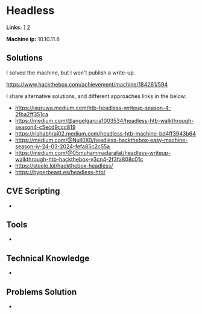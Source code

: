 # Headless 

**Links:** [1](https://www.hackthebox.com/machines/Headless)  [2](https://app.hackthebox.com/machines/Headless)

**Machine ip:** 10.10.11.8  


## Solutions
I solved the machine, but I won't publish a write-up.

https://www.hackthebox.com/achievement/machine/184261/594

I share alternative solutions, and different approaches links in the below:
+ https://isuruwa.medium.com/htb-headless-writeup-season-4-2fba2ff351ca
+ https://medium.com/@angelgarcia1003534/headless-htb-walkthrough-season4-c5ecd9ccc819
+ https://rishabhrai02.medium.com/headless-htb-machine-bd4ff3943b64
+ https://medium.com/@Null0X0/headless-hackthebox-easy-machine-season-iv-24-03-2024-fefa85c2c55a
+ https://medium.com/@05muhammadarafat/headless-writeup-walkthrough-htb-hackthebox-v3cn4-2f3fa808c01c
+ https://steele.lol/hackthebox-headless/
+ https://hyperbeast.es/headless-htb/


## CVE Scripting
+ 


## Tools
+ 


## Technical Knowledge
+ 


## Problems Solution
+ 
